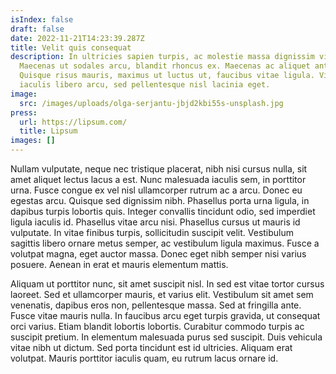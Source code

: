 ```yaml
---
isIndex: false
draft: false
date: 2022-11-21T14:23:39.287Z
title: Velit quis consequat
description: In ultricies sapien turpis, ac molestie massa dignissim vitae.
  Maecenas ut sodales arcu, blandit rhoncus ex. Maecenas ac aliquet ante.
  Quisque risus mauris, maximus ut luctus ut, faucibus vitae ligula. Vivamus
  iaculis libero arcu, sed pellentesque nisl lacinia eget.
image:
  src: /images/uploads/olga-serjantu-jbjd2kbi55s-unsplash.jpg
press:
  url: https://lipsum.com/
  title: Lipsum
images: []
---
```

Nullam vulputate, neque nec tristique placerat, nibh nisi cursus nulla, sit amet aliquet lectus lacus a est. Nunc malesuada iaculis sem, in porttitor urna. Fusce congue ex vel nisl ullamcorper rutrum ac a arcu. Donec eu egestas arcu. Quisque sed dignissim nibh. Phasellus porta urna ligula, in dapibus turpis lobortis quis. Integer convallis tincidunt odio, sed imperdiet ligula iaculis id. Phasellus vitae arcu nisi. Phasellus cursus ut mauris id vulputate. In vitae finibus turpis, sollicitudin suscipit velit. Vestibulum sagittis libero ornare metus semper, ac vestibulum ligula maximus. Fusce a volutpat magna, eget auctor massa. Donec eget nibh semper nisi varius posuere. Aenean in erat et mauris elementum mattis.

Aliquam ut porttitor nunc, sit amet suscipit nisl. In sed est vitae tortor cursus laoreet. Sed et ullamcorper mauris, et varius elit. Vestibulum sit amet sem venenatis, dapibus eros non, pellentesque massa. Sed at fringilla ante. Fusce vitae mauris nulla. In faucibus arcu eget turpis gravida, ut consequat orci varius. Etiam blandit lobortis lobortis. Curabitur commodo turpis ac suscipit pretium. In elementum malesuada purus sed suscipit. Duis vehicula vitae nibh ut dictum. Sed porta tincidunt est id ultricies. Aliquam erat volutpat. Mauris porttitor iaculis quam, eu rutrum lacus ornare id.